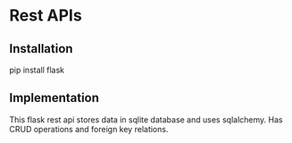 # Rest APIs

## Installation
pip install flask

## Implementation
This flask rest api stores data in sqlite database and uses sqlalchemy.
Has CRUD operations and foreign key relations.